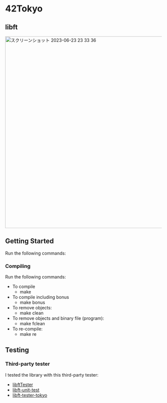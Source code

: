 # 42Tokyo
## libft
<img width="616" alt="スクリーンショット 2023-06-23 23 33 36" src="https://github.com/Justhiro55/libft/assets/77094170/bda66931-66ed-44a6-a3a8-d636047030de">

## Getting Started
Run the following commands:

### Compiling
Run the following commands:
- To compile
  - make
- To compile including bonus
  - make bonus
- To remove objects:
  - make clean
- To remove objects and binary file (program):
  - make fclean
- To re-compile:
  - make re
## Testing
### Third-party tester
I tested the library with this third-party tester:

- [libftTester](https://github.com/Tripouille/libftTester)
- [libft-unit-test](https://github.com/alelievr/libft-unit-test)
- [libft-tester-tokyo](https://github.com/usatie/libft-tester-tokyo)
